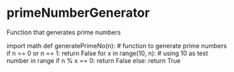 # primeNumberGenerator
Function that generates prime numbers

import math
def generatePrimeNo(n): # function to generate prime numbers
    if n == 0 or n == 1:
        return False
    for x in range(10, n): # using 10 as test number in range
        if n % x == 0:
            return False
    else:
        return True
